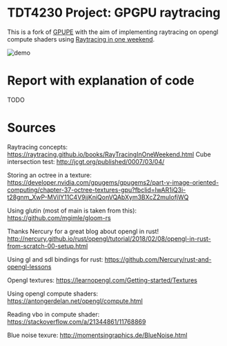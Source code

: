 # TDT4230 Project: GPGPU raytracing

This is a fork of [GPUPE](https://github.com/Avokadoen/GPUPE) with the aim of implementing raytracing on 
opengl compute shaders using [Raytracing in one weekend](https://raytracing.github.io/books/RayTracingInOneWeekend.html).

![demo](https://github.com/Avokadoen/tdt4230_project_raytracing/blob/master/camera_wip.gif)

# Report with explanation of code

TODO

# Sources

Raytracing concepts: https://raytracing.github.io/books/RayTracingInOneWeekend.html
Cube intersection test: http://jcgt.org/published/0007/03/04/

Storing an octree in a texture: https://developer.nvidia.com/gpugems/gpugems2/part-v-image-oriented-computing/chapter-37-octree-textures-gpu?fbclid=IwAR1iQ3i-t28gnm_XwP-MViIY11C4V9jjKniQonVQAbXym3BXcZ2muIofjWQ 

Using glutin (most of main is taken from this): https://github.com/mgimle/gloom-rs

Thanks Nercury for a great blog about opengl in rust!
http://nercury.github.io/rust/opengl/tutorial/2018/02/08/opengl-in-rust-from-scratch-00-setup.html

Using gl and sdl bindings for rust: https://github.com/Nercury/rust-and-opengl-lessons 

Opengl textures: https://learnopengl.com/Getting-started/Textures

Using opengl compute shaders: https://antongerdelan.net/opengl/compute.html

Reading vbo in compute shader: https://stackoverflow.com/a/21344861/11768869

Blue noise texure: http://momentsingraphics.de/BlueNoise.html
